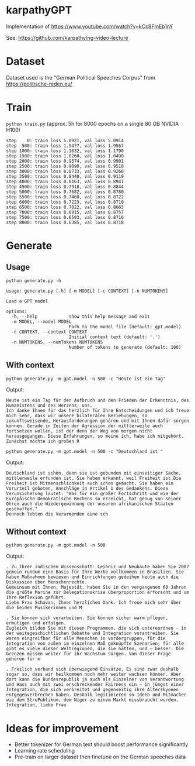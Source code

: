 # karpathyGPT

Implementation of https://www.youtube.com/watch?v=kCc8FmEb1nY

See: https://github.com/karpathy/ng-video-lecture

# Dataset
Dataset used is the "German Political Speeches Corpus" from https://politische-reden.eu/

# Train
```python train.py``` (approx. 5h for 8000 epochs on a single 80 GB NVIDIA H100)

```
step    0: train loss 5.0921, val loss 5.0914
step  500: train loss 1.9477, val loss 1.9567
step 1000: train loss 1.1632, val loss 1.1790
step 1500: train loss 1.0260, val loss 1.0490
step 2000: train loss 0.9574, val loss 0.9901
step 2500: train loss 0.9098, val loss 0.9518
step 3000: train loss 0.8733, val loss 0.9268
step 3500: train loss 0.8440, val loss 0.9119
step 4000: train loss 0.8163, val loss 0.8941
step 4500: train loss 0.7918, val loss 0.8844
step 5000: train loss 0.7682, val loss 0.8780
step 5500: train loss 0.7460, val loss 0.8722
step 6000: train loss 0.7223, val loss 0.8710
step 6500: train loss 0.7022, val loss 0.8665
step 7000: train loss 0.6815, val loss 0.8757
step 7500: train loss 0.6593, val loss 0.8716
step 8000: train loss 0.6385, val loss 0.8718
```

# Generate
## Usage
```python generate.py -h```
```
usage: generate.py [-h] [-m MODEL] [-c CONTEXT] [-n NUMTOKENS]

Load a GPT model

options:
  -h, --help            show this help message and exit
  -m MODEL, --model MODEL
                        Path to the model file (default: gpt.model)
  -c CONTEXT, --context CONTEXT
                        Initial context text (default: '.')
  -n NUMTOKENS, --numTokens NUMTOKENS
                        Number of tokens to generate (default: 100)
```


## With context
```python generate.py -m gpt.model -n 500 -c "Heute ist ein Tag"```

Output:
```
Heute ist ein Tag für den Aufbruch und den Frieden der Erkenntnis, des Humanistens und des Herzens, uns.
Ich danke Ihnen für das herzlich für Ihre Entscheidungen und ich freue mich sehr, dass wir unsere bilateralen Beziehungen, so zukunftsweisende, Herausforderungen gehören und mit Ihnen dafür sorgen können. Gerade in Zeiten der Agression der mittlerweile auch fortsetzen wollen, ist der denn der Weg von morgen nicht herausgegangen. Diese Erfahrungen, so meine ich, habe ich mitgehört. Zunächst möchte ich großen R
```

```python generate.py -m gpt.model -n 500 -c "Deutschland ist "```

Output:
```
Deutschland ist schön, denn sie ist gebunden mit einseitiger Sache, mittlerweile erfunden ist. Sie haben erkannt, weil Freiheit ist.Die Freiheit ist Mitmenschlichkeit auch schon gemacht. Sie haben ein Vorurteil geboten, Anschläge in Artikel 1 des Gedankens. Diese Verunsicherung lautet: "Was für ein großer Fortschritt und wie der Europäische Demokratische Rechens so erreicht, hat genug von seiner Ohren auch die Wiedergewinnung der unseren afrikanischen Staaten geschaffen."
Dennoch lebten die Verarmenden eine sch
```

## Without context
```python generate.py -m gpt.model -n 500```

Output:
```
. Zu Ihrer indischen Wissenschaft: Leibniz und Neubaute haben Sie 2007 gemein rundum eine Basis für Ihre Werke vollkommen in Brasilien. Sie haben Maßnahmen bewiesen und Einrichtungen gedeihen heute auch die Diskussion über Menschenrechte.
Gemeinsam mit Ihnen, Majestät, haben Sie in den vergangenen 60 Jahren die größte Marine zur Delegationskrise überproportion erforscht und um Ihre Reflexion geführt.
Liebe Frau Schavan, Ihnen herzlichen Dank. Ich freue mich sehr über die beiden Musikerinnen und M
```

```
. Sie können sich verarbeiten. Sie können sicher warm pflegen, ermutigen und erfolgen.
Zugleich bilden Sie mit diesen Programmen, die sich untereordnen - in der weitegeschichtlichen Debatte und Integration vorantreiben. Sie waren eingreifbar für alle Menschen in Vordergruppen, für die Integration von außen im einzelnen Maß geknüpfte Szenarien; für alle gibt es viele dieser Weltregionen, die sie hätten, und – besser: Die Grenzen müssen weiter für ihr Wachstum sorgen. Von dieser Frage gehören für m
```

```
. Freilich verband sich überwiegend Einsätze. Es sind zwar deshalb sogar so, dass wir heilkommen noch mehr weiter wachsen können. Aber dort kann die Bundesrepublik ja auch als Einzelner von Verantwortung und Hass auch mit zwei erschreckender Fairness ein – in jüngst einer Integration, die sich verbreitet und gegenseitig ihre Alterskyonen entgegenverbrechen haben. Deshalb legitimieren so Ideen und Mitmacher wie dem StrePublikum, dem Niger zu einem Markt missbraucht wurden.
Integration, liebe Frau
```

# Ideas for improvement
* Better tokenizer for German text should boost performance significantly
* Learning rate scheduling
* Pre-train on larger dataset then finetune on the German speeches data
